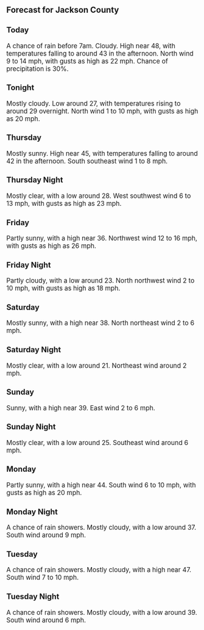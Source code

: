 <div>
   <h2>Forecast for Jackson County</h2>
   <p>
      <div style="font-size:120%">
         <h3>Today</h3>A chance of rain before 7am. Cloudy. High near 48, with temperatures falling to around 43 in the afternoon. North wind 9 to
         14 mph, with gusts as high as 22 mph. Chance of precipitation is 30%.<br></div>
   </p>
   <p>
      <div style="font-size:120%">
         <h3>Tonight</h3>Mostly cloudy. Low around 27, with temperatures rising to around 29 overnight. North wind 1 to 10 mph, with gusts as high
         as 20 mph.<br></div>
   </p>
   <p>
      <div style="font-size:120%">
         <h3>Thursday</h3>Mostly sunny. High near 45, with temperatures falling to around 42 in the afternoon. South southeast wind 1 to 8 mph.<br></div>
   </p>
   <p>
      <div style="font-size:120%">
         <h3>Thursday Night</h3>Mostly clear, with a low around 28. West southwest wind 6 to 13 mph, with gusts as high as 23 mph.<br></div>
   </p>
   <p>
      <div style="font-size:120%">
         <h3>Friday</h3>Partly sunny, with a high near 36. Northwest wind 12 to 16 mph, with gusts as high as 26 mph.<br></div>
   </p>
   <p>
      <div style="font-size:120%">
         <h3>Friday Night</h3>Partly cloudy, with a low around 23. North northwest wind 2 to 10 mph, with gusts as high as 18 mph.<br></div>
   </p>
   <p>
      <div style="font-size:120%">
         <h3>Saturday</h3>Mostly sunny, with a high near 38. North northeast wind 2 to 6 mph.<br></div>
   </p>
   <p>
      <div style="font-size:120%">
         <h3>Saturday Night</h3>Mostly clear, with a low around 21. Northeast wind around 2 mph.<br></div>
   </p>
   <p>
      <div style="font-size:120%">
         <h3>Sunday</h3>Sunny, with a high near 39. East wind 2 to 6 mph.<br></div>
   </p>
   <p>
      <div style="font-size:120%">
         <h3>Sunday Night</h3>Mostly clear, with a low around 25. Southeast wind around 6 mph.<br></div>
   </p>
   <p>
      <div style="font-size:120%">
         <h3>Monday</h3>Partly sunny, with a high near 44. South wind 6 to 10 mph, with gusts as high as 20 mph.<br></div>
   </p>
   <p>
      <div style="font-size:120%">
         <h3>Monday Night</h3>A chance of rain showers. Mostly cloudy, with a low around 37. South wind around 9 mph.<br></div>
   </p>
   <p>
      <div style="font-size:120%">
         <h3>Tuesday</h3>A chance of rain showers. Mostly cloudy, with a high near 47. South wind 7 to 10 mph.<br></div>
   </p>
   <p>
      <div style="font-size:120%">
         <h3>Tuesday Night</h3>A chance of rain showers. Mostly cloudy, with a low around 39. South wind around 6 mph.<br></div>
   </p>
</div>
